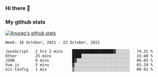 ### Hi there 👋

### My gtihub stats

[![Anurag's github stats](https://github-readme-stats.vercel.app/api?username=gaozhidong)](https://github.com/gaozhidong/github-readme-stats)

<!--START_SECTION:waka-->
```text
Week: 16 October, 2021 - 22 October, 2021

JavaScript   2 hrs 2 mins    ██████████████████▓░░░░░░   74.31 % 
Other        25 mins         ████░░░░░░░░░░░░░░░░░░░░░   15.40 % 
JSON         9 mins          █▓░░░░░░░░░░░░░░░░░░░░░░░   06.03 % 
Vue.js       5 mins          ▓░░░░░░░░░░░░░░░░░░░░░░░░   03.19 % 
Git Config   1 min           ▒░░░░░░░░░░░░░░░░░░░░░░░░   00.91 % 
```
<!--END_SECTION:waka-->